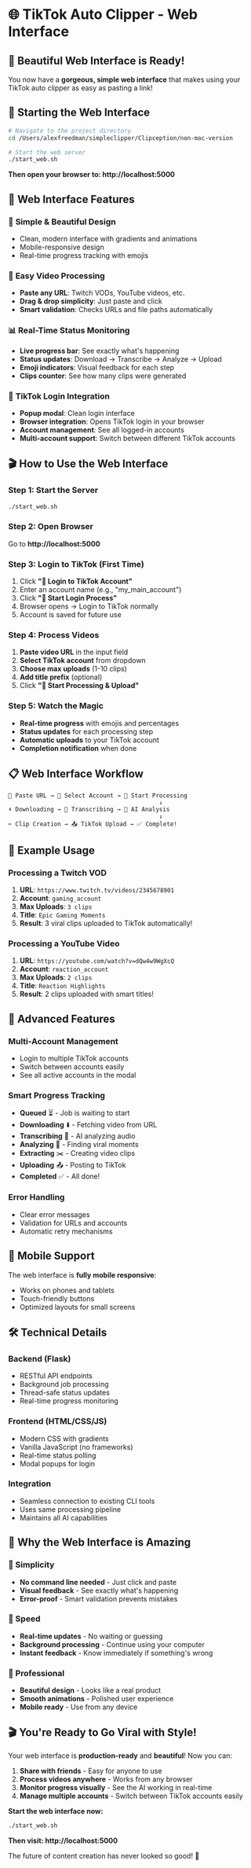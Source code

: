 # 🌐 TikTok Auto Clipper - Web Interface

## 🎉 Beautiful Web Interface is Ready!

You now have a **gorgeous, simple web interface** that makes using your TikTok auto clipper as easy as pasting a link!

## 🚀 Starting the Web Interface

```bash
# Navigate to the project directory
cd /Users/alexfreedman/simpleclipper/Clipception/non-mac-version

# Start the web server
./start_web.sh
```

**Then open your browser to: http://localhost:5000**

## 🎯 Web Interface Features

### 📱 **Simple & Beautiful Design**
- Clean, modern interface with gradients and animations
- Mobile-responsive design
- Real-time progress tracking with emojis

### 🔗 **Easy Video Processing**
- **Paste any URL**: Twitch VODs, YouTube videos, etc.
- **Drag & drop simplicity**: Just paste and click
- **Smart validation**: Checks URLs and file paths automatically

### 📊 **Real-Time Status Monitoring**
- **Live progress bar**: See exactly what's happening
- **Status updates**: Download → Transcribe → Analyze → Upload
- **Emoji indicators**: Visual feedback for each step
- **Clips counter**: See how many clips were generated

### 🔑 **TikTok Login Integration**
- **Popup modal**: Clean login interface
- **Browser integration**: Opens TikTok login in your browser
- **Account management**: See all logged-in accounts
- **Multi-account support**: Switch between different TikTok accounts

## 🎬 How to Use the Web Interface

### Step 1: Start the Server
```bash
./start_web.sh
```

### Step 2: Open Browser
Go to **http://localhost:5000**

### Step 3: Login to TikTok (First Time)
1. Click **"🔑 Login to TikTok Account"**
2. Enter an account name (e.g., "my_main_account")
3. Click **"🚀 Start Login Process"**
4. Browser opens → Login to TikTok normally
5. Account is saved for future use

### Step 4: Process Videos
1. **Paste video URL** in the input field
2. **Select TikTok account** from dropdown
3. **Choose max uploads** (1-10 clips)
4. **Add title prefix** (optional)
5. Click **"🚀 Start Processing & Upload"**

### Step 5: Watch the Magic
- **Real-time progress** with emojis and percentages
- **Status updates** for each processing step
- **Automatic uploads** to your TikTok account
- **Completion notification** when done

## 📋 Web Interface Workflow

```
🔗 Paste URL → 👤 Select Account → 🚀 Start Processing
                                           ↓
⬇️ Downloading → 🎤 Transcribing → 🤖 AI Analysis
                                           ↓
✂️ Clip Creation → 📤 TikTok Upload → ✅ Complete!
```

## 🎯 Example Usage

### Processing a Twitch VOD
1. **URL**: `https://www.twitch.tv/videos/2345678901`
2. **Account**: `gaming_account`
3. **Max Uploads**: `3 clips`
4. **Title**: `Epic Gaming Moments`
5. **Result**: 3 viral clips uploaded to TikTok automatically!

### Processing a YouTube Video
1. **URL**: `https://youtube.com/watch?v=dQw4w9WgXcQ`
2. **Account**: `reaction_account`
3. **Max Uploads**: `2 clips`
4. **Title**: `Reaction Highlights`
5. **Result**: 2 clips uploaded with smart titles!

## 🔧 Advanced Features

### **Multi-Account Management**
- Login to multiple TikTok accounts
- Switch between accounts easily
- See all active accounts in the modal

### **Smart Progress Tracking**
- **Queued** ⏳ - Job is waiting to start
- **Downloading** ⬇️ - Fetching video from URL
- **Transcribing** 🎤 - AI analyzing audio
- **Analyzing** 🤖 - Finding viral moments
- **Extracting** ✂️ - Creating video clips
- **Uploading** 📤 - Posting to TikTok
- **Completed** ✅ - All done!

### **Error Handling**
- Clear error messages
- Validation for URLs and accounts
- Automatic retry mechanisms

## 📱 Mobile Support

The web interface is **fully mobile responsive**:
- Works on phones and tablets
- Touch-friendly buttons
- Optimized layouts for small screens

## 🛠️ Technical Details

### **Backend (Flask)**
- RESTful API endpoints
- Background job processing
- Thread-safe status updates
- Real-time progress monitoring

### **Frontend (HTML/CSS/JS)**
- Modern CSS with gradients
- Vanilla JavaScript (no frameworks)
- Real-time status polling
- Modal popups for login

### **Integration**
- Seamless connection to existing CLI tools
- Uses same processing pipeline
- Maintains all AI capabilities

## 🎊 Why the Web Interface is Amazing

### **🎯 Simplicity**
- **No command line needed** - Just click and paste
- **Visual feedback** - See exactly what's happening
- **Error-proof** - Smart validation prevents mistakes

### **🚀 Speed**
- **Real-time updates** - No waiting or guessing
- **Background processing** - Continue using your computer
- **Instant feedback** - Know immediately if something's wrong

### **💫 Professional**
- **Beautiful design** - Looks like a real product
- **Smooth animations** - Polished user experience
- **Mobile ready** - Use from any device

## 🎬 You're Ready to Go Viral with Style!

Your web interface is **production-ready** and **beautiful**! Now you can:

1. **Share with friends** - Easy for anyone to use
2. **Process videos anywhere** - Works from any browser
3. **Monitor progress visually** - See the AI working in real-time
4. **Manage multiple accounts** - Switch between TikTok accounts easily

**Start the web interface now:**
```bash
./start_web.sh
```

**Then visit: http://localhost:5000**

The future of content creation has never looked so good! 🌟 